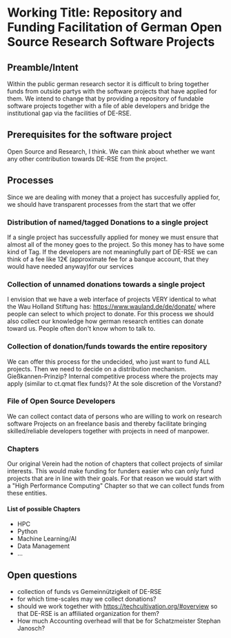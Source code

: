 # Working Title: Repository and Funding Facilitation of German Open Source Research Software Projects

## Preamble/Intent
Within the public german research sector it is difficult to bring together funds from outside
partys with the software projects that have applied for them.
We intend to change that by providing a repository of fundable software projects
together with a file of able developers and bridge the institutional gap via 
the facilities of DE-RSE.

## Prerequisites for the software project
Open Source and Research, I think. We can think about whether we want any other contribution towards DE-RSE from the project.

## Processes
Since we are dealing with money that a project has succesfully applied for, we should have transparent
processes from the start that we offer
### Distribution of named/tagged Donations to a single project
If a single project has successfully applied for money we must ensure that almost all of the money
goes to the project. So this money has to have some kind of Tag.
If the developers are not meaningfully part of DE-RSE we can think of
a fee like 12€ (approximate fee for a banque account, that they would have needed anyway)for our services

### Collection of unnamed donations towards a single project
I envision that we have a web interface of projects VERY identical to what the Wau Holland Stiftung has:
https://www.wauland.de/de/donate/
where people can select to which project to donate.
For this process we should also collect our knowledge how german research entities can donate 
toward us. People often don't know whom to talk to.

### Collection of donation/funds towards the entire repository
We can offer this process for the undecided, who just want to fund ALL projects.
Then we need to decide on a distribution mechanism.
Gießkannen-Prinzip? Internal competitive process where the projects may apply (similar to ct.qmat flex funds)?
At the sole discretion of the Vorstand?

### File of Open Source Developers
We can collect contact data of persons who are willing to work on research software Projects on
an freelance basis and thereby facilitate bringing skilled/reliable developers together with projects in need of
manpower.

### Chapters
Our original Verein had the notion of chapters that collect projects of similar interests.
This would make funding for funders easier who can only fund projects that are in line with their goals.
For that reason we would start with a "High Performance Computing" Chapter so that we can collect funds 
from these entities.

#### List of possible Chapters
- HPC
- Python
- Machine Learning/AI
- Data Management 
- ...

## Open questions
- collection of funds vs Gemeinnützigkeit of DE-RSE
- for which time-scales may we collect donations?
- should we work together with https://techcultivation.org/#overview so that DE-RSE is an affiliated organization for them?
- How much Accounting overhead will that be for Schatzmeister Stephan Janosch?
